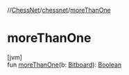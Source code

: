 //[ChessNet](../../index.md)/[chessnet](index.md)/[moreThanOne](more-than-one.md)

# moreThanOne

[jvm]\
fun [moreThanOne](more-than-one.md)(b: [Bitboard](index.md#610777926%2FClasslikes%2F-1216412040)): [Boolean](https://kotlinlang.org/api/latest/jvm/stdlib/kotlin/-boolean/index.html)
